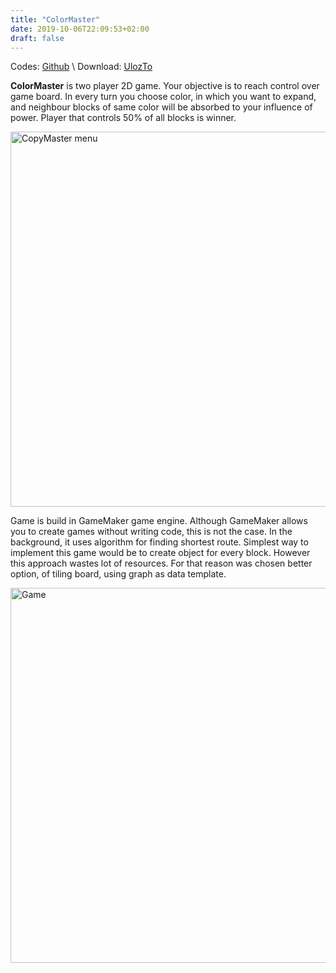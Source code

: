 ```yaml
---
title: "ColorMaster"
date: 2019-10-06T22:09:53+02:00
draft: false
---
```

Codes: [Github](https://github.com/Tabas32/colors) \\
Download: [UlozTo](https://uloz.to/file/yY4PDuh4pjuW/colors-exe)

**ColorMaster** is two player 2D game.
Your objective is to reach control over game board.
In every turn you choose color, in which you want to expand, and
neighbour blocks of same color will be absorbed to your influence of power.
Player that controls 50% of all blocks is winner.

<img src="/static/cmaster1.png" alt="CopyMaster menu" width="600"/>

Game is build in GameMaker game engine.
Although GameMaker allows you to create games without writing code, this is not the case.
In the background, it uses algorithm for finding shortest route.
Simplest way to implement this game would be to create object for every block.
However this approach wastes lot of resources.
For that reason was chosen better option, of tiling board, using graph as data template.

<img src="/static/cmaster2.png" alt="Game" width="600"/>
